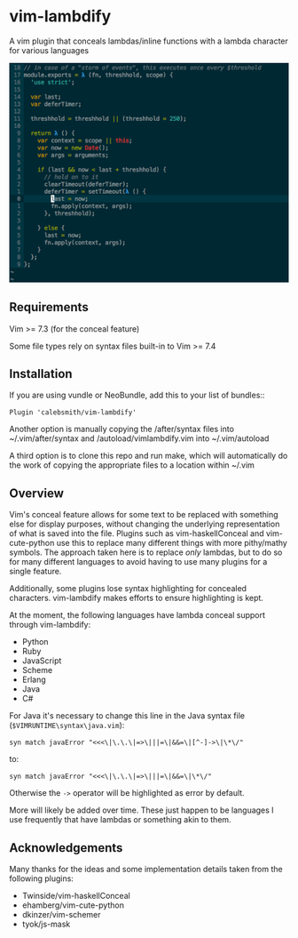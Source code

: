 vim-lambdify
=====================

A vim plugin that conceals lambdas/inline functions with a lambda character for
various languages


![vim-lambdify-example](example/screenshot.png)


Requirements
------------
Vim >= 7.3 (for the conceal feature)

Some file types rely on syntax files built-in to Vim >= 7.4

Installation
------------

If you are using vundle or NeoBundle, add this to your list of bundles::

    Plugin 'calebsmith/vim-lambdify'

Another option is manually copying the /after/syntax files into
~/.vim/after/syntax and /autoload/vimlambdify.vim into ~/.vim/autoload

A third option is to clone this repo and run make, which will automatically
do the work of copying the appropriate files to a location within ~/.vim

Overview
--------

Vim's conceal feature allows for some text to be replaced with something else
for display purposes, without changing the underlying representation of what
is saved into the file. Plugins such as vim-haskellConceal and vim-cute-python
use this to replace many different things with more pithy/mathy symbols. The
approach taken here is to replace *only* lambdas, but to do so for many
different languages to avoid having to use many plugins for a single feature.

Additionally, some plugins lose syntax highlighting for concealed characters.
vim-lambdify makes efforts to ensure highlighting is kept.

At the moment, the following languages have lambda conceal support through
vim-lambdify:

- Python
- Ruby
- JavaScript
- Scheme
- Erlang
- Java
- C#

For Java it's necessary to change this line in the Java syntax file (`$VIMRUNTIME\syntax\java.vim`):

```vim
syn match javaError "<<<\|\.\.\|=>\|||=\|&&=\|[^-]->\|\*\/"
```

to:

```vim
syn match javaError "<<<\|\.\.\|=>\|||=\|&&=\|\*\/"
```
Otherwise the `->` operator will be highlighted as error by default.

More will likely be added over time. These just happen to be languages I use
frequently that have lambdas or something akin to them.

Acknowledgements
----------------
Many thanks for the ideas and some implementation details taken from the
following plugins:

- Twinside/vim-haskellConceal
- ehamberg/vim-cute-python
- dkinzer/vim-schemer
- tyok/js-mask
